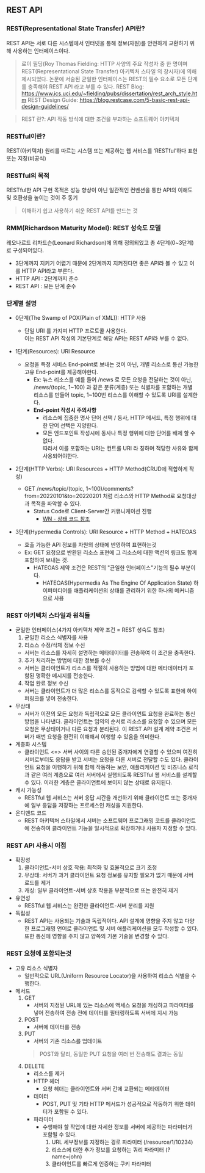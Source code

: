 ## REST API

### REST(Representational State Transfer) API란?
REST API는 서로 다른 시스템에서 인터넷을 통해 정보(자원)를 안전하게 교환하기 위해 사용하는 인터페이스이다.

> 로이 필딩(Roy Thomas Fielding: HTTP 사양의 주요 작성자 중 한 명이며 REST(Representational State Transfer) 아키텍처 스타일 의 창시자)에 의해 제시되었다.
논문에 서술된 균일한 인터페이스는 REST의 필수 요소로 모든 단계를 충족해야 REST API 라고 부를 수 있다.
REST Blog: https://www.ics.uci.edu/~fielding/pubs/dissertation/rest_arch_style.htm
REST Design Guide: https://blog.restcase.com/5-basic-rest-api-design-guidelines/

> REST 란?: API 작동 방식에 대한 조건을 부과하는 소프트웨어 아키텍처

### **RESTful이란?**
REST(아키텍처) 원리를 따르는 시스템 또는 제공하는 웹 서비스를 ‘RESTful’하다 표현 또는 지칭(비공식)

### RESTful의 목적
RESTful한 API 구현 목적은 성능 향상이 아닌 일관적인 컨벤션을 통한 API의 이해도 및 호환성을 높이는 것이 주 동기
> 이해하기 쉽고 사용하기 쉬운 REST API를 만드는 것

### RMM(Richardson Maturity Model): REST 성숙도 모델
레오나르드 리차드슨(Leonard Richardson)에 의해 정의되었고 총 4단계(0~3단계)로 구성되어있다.
- 3단계까지 지키기 어렵기 때문에 2단계까지 지켜진다면 좋은 API라 볼 수 있고 이를 HTTP API라고 부른다.
- HTTP API : 2단계까지 준수
- REST API : 모든 단계 준수

### 단계별 설명
- 0단계(The Swamp of POX(Plain of XML)): HTTP 사용
  - 단일 URI 를 가지며 HTTP 프로토콜 사용한다.  
    이는 REST API 작성의 기본단계로 해당 API는 REST API라 부를 수 없다.

- 1단계(Resources): URI Resource
  - 요청을 특정 서비스 End-point로 보내는 것이 아닌, 개별 리소스로 통신 가능한 고유 End-point를 제공해야한다.
    - Ex: 뉴스 리소스를 예를 들어 /news 로 모든 요청을 전달하는 것이 아닌, /news/(topic, 1~100) 과 같은 분류(계층) 또는 식별자를 포함하는 개별 리소스를 만들어
      topic, 1~100번 리소스를 이해할 수 있도록 URI를 설계한다.
    - **End-point 작성시 주의사항**
      - 리소스에 집중한 명사 단어 선택 / 동사, HTTP 메서드, 특정 행위에 대한 단어 선택은 지양한다.
      - 모든 엔드포인트 작성시에 동사나 특정 행위에 대한 단어를 배제 할 수 없다.  
        따라서 이를 포함하는 URI는 컨트롤 URI 라 칭하며 적당한 사유와 함께 사용되어야한다.

- 2단계(HTTP Verbs): URI Resources + HTTP Method(CRUD에 적합하게 작성)
  - GET /news/topic/(topic, 1~100)/comments?from=20220101&to=20220201 처럼 리소스와 HTTP Method로 요청대상과 목적을 파악할 수 있다.
    - Status Code로 Client-Server간 커뮤니케이션 진행
      - [WN - 상태 코드 참조](#wn---상태-코드)

- 3단계(Hypermedia Controls): URI Resource + HTTP Method + HATEOAS
  - 호출 가능한 API 정보를 자원의 상태에 반영하여 표현하는것
  - Ex: GET 요청으로 반환된 리소스 표현에 그 리소스에 대한 액션의 링크도 함께 포함하여 보내는 것.
    - HATEOAS 제약 조건은 REST의 "균일한 인터페이스"기능의 필수 부분이다.
      - HATEOAS(Hypermedia As The Engine Of Application State)
        하이퍼미디어를 애플리케이션의 상태를 관리하기 위한 하나의 메커니즘으로 사용

### REST 아키텍처 스타일과 원칙들
- 균일한 인터페이스(4가지 아키텍처 제약 조건 = REST 성숙도 참조)
  1. 균일한 리소스 식별자를 사용
  2. 리소스 수정/삭제 정보 수신
    - 서버는 리소스를 자세히 설명하는 메타데이터를 전송하여 이 조건을 충족한다.
  3. 추가 처리하는 방법에 대한 정보를 수신
    - 서버는 클라이언트가 리소스를 적절히 사용하는 방법에 대한 메타데이터가 포함된 명확한 메시지를 전송한다.
  4. 작업 완료 정보 수신
    - 서버는 클라이언트가 더 많은 리소스를 동적으로 검색할 수 있도록 표현에 하이퍼링크를 넣어 전송한다.
- 무상태
  - 서버가 이전의 모든 요청과 독립적으로 모든 클라이언트 요청을 완료하는 통신 방법을 나타낸다.
    클라이언트는 임의의 순서로 리소스를 요청할 수 있으며 모든 요청은 무상태이거나 다른 요청과 분리된다.
    이 REST API 설계 제약 조건은 서버가 매번 요청을 완전히 이해해서 이행할 수 있음을 의미한다.
- 계층화 시스템
  - 클라이언트 <=> 서버 사이의 다른 승인된 중개자에게 연결할 수 있으며 여전히 서버로부터도 응답을 받고 서버는 요청을 다른 서버로 전달할 수도 있다.
    클라이언트 요청을 이행하기 위해 함께 작동하는 보안, 애플리케이션 및 비즈니스 로직과 같은 여러 계층으로 여러 서버에서 실행되도록 RESTful 웹 서비스를 설계할 수 있다.
    이러한 계층은 클라이언트에 보이지 않는 상태로 유지된다.
- 캐시 가능성
  - RESTful 웹 서비스는 서버 응답 시간을 개선하기 위해 클라이언트 또는 중개자에 일부 응답을 저장하는 프로세스인 캐싱을 지원한다.
- 온디맨드 코드
  - REST 아키텍처 스타일에서 서버는 소프트웨어 프로그래밍 코드를 클라이언트에 전송하여 클라이언트 기능을 일시적으로 확장하거나 사용자 지정할 수 있다.

### REST API 사용시 이점
- 확장성
  1. 클라이언트-서버 상호 작용: 최적화 및 효율적으로 크기 조정
  2. 무상태: 서버가 과거 클라이언트 요청 정보를 유지할 필요가 없기 때문에 서버 로드를 제거
  3. 캐싱: 일부 클라이언트-서버 상호 작용을 부분적으로 또는 완전히 제거
- 유연성
  - RESTful 웹 서비스는 완전한 클라이언트-서버 분리를 지원
- 독립성
  - REST API는 사용되는 기술과 독립적이다.
    API 설계에 영향을 주지 않고 다양한 프로그래밍 언어로 클라이언트 및 서버 애플리케이션을 모두 작성할 수 있다.
    또한 통신에 영향을 주지 않고 양쪽의 기본 기술을 변경할 수 있다.

### REST 요청에 포함되는것
- 고유 리소스 식별자
  - 일반적으로 URL(Uniform Resource Locator)을 사용하여 리소스 식별을 수행한다.
- 메서드
  1. GET
     - 서버의 지정된 URL에 있는 리소스에 액세스
       요청을 캐싱하고 파라미터를 넣어 전송하여 전송 전에 데이터를 필터링하도록 서버에 지시 가능
  2. POST
     - 서버에 데이터를 전송
  3. PUT
     - 서버의 기존 리소스를 업데이트
      > POST와 달리, 동일한 PUT 요청을 여러 번 전송해도 결과는 동일
  4. DELETE
     - 리소스를 제거
     - HTTP 헤더
       - 요청 헤더는 클라이언트와 서버 간에 교환되는 메타데이터
     - 데이터
       - POST, PUT 및 기타 HTTP 메서드가 성공적으로 작동하기 위한 데이터가 포함될 수 있다.
     - 파라미터
       - 수행해야 할 작업에 대한 자세한 정보를 서버에 제공하는 파라미터가 포함될 수 있다.
         1. URL 세부정보를 지정하는 경로 파라미터 (/resource/1/10234)
         2. 리소스에 대한 추가 정보를 요청하는 쿼리 파라미터 (?name=john)
         3. 클라이언트를 빠르게 인증하는 쿠키 파라미터
